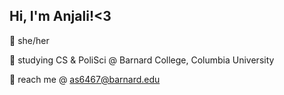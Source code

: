 ## Hi, I'm Anjali!<3
🍓 she/her

🍵 studying CS & PoliSci @ Barnard College, Columbia University

💌 reach me @ as6467@barnard.edu

<!--
**anjalismith/anjalismith** is a ✨ _special_ ✨ repository because its `README.md` (this file) appears on your GitHub profile.

Here are some ideas to get you started:

- 🔭 I’m currently working on ...
- 🌱 I’m currently learning ...
- 👯 I’m looking to collaborate on ...
- 🤔 I’m looking for help with ...
- 💬 Ask me about ...
- 📫 How to reach me: ...
- 😄 Pronouns: ...
- ⚡ Fun fact: ...
-->
